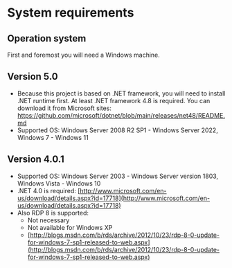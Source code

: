 # System requirements

## Operation system

First and foremost you will need a Windows machine.

## Version 5.0

* Because this project is based on .NET framework, you will need to install .NET runtime first. At least .NET framework 4.8 is required. You can download it from Microsoft sites: <https://github.com/microsoft/dotnet/blob/main/releases/net48/README.md>
* Supported OS: Windows Server 2008 R2 SP1 - Windows Server 2022, Windows 7 - Windows 11


## Version 4.0.1

* Supported OS: Windows Server 2003 - Windows Server version 1803, Windows Vista - Windows 10
* .NET 4.0 is required: [http://www.microsoft.com/en-us/download/details.aspx?id=17718](http://www.microsoft.com/en-us/download/details.aspx?id=17718)
* Also RDP 8 is supported:
	* Not necessary 
	* Not available for Windows XP
	* [http://blogs.msdn.com/b/rds/archive/2012/10/23/rdp-8-0-update-for-windows-7-sp1-released-to-web.aspx](http://blogs.msdn.com/b/rds/archive/2012/10/23/rdp-8-0-update-for-windows-7-sp1-released-to-web.aspx)
